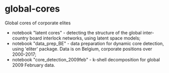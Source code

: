 # global-cores
Global cores of corporate elites

* notebook "latent cores" - detecting the structure of the global inter-country board interlock networks, using latent space models;
* notebook "data_prep_BE" - data preparation for dynamic core detection, using 'eliter' package. Data is on Belgium, corporate positions over 2000-2017;
* notebook "core_detection_2009feb" - k-shell decomposition for global 2009 February data.

